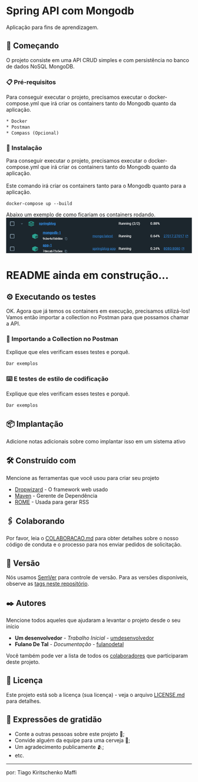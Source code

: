 # Spring API com Mongodb

Aplicação para fins de aprendizagem.

## 🚀 Começando

O projeto consiste em uma API CRUD simples e com persistência no banco de dados NoSQL MongoDB.


### 📋 Pré-requisitos

Para conseguir executar o projeto, precisamos executar o docker-compose.yml que irá criar os containers tanto do Mongodb quanto da aplicação.

```
* Docker
* Postman
* Compass (Opcional) 
```

### 🔧 Instalação

Para conseguir executar o projeto, precisamos executar o docker-compose.yml que irá criar os containers tanto do Mongodb quanto da aplicação.
</br> </br> 
Este comando irá criar os containers tanto para o Mongodb quanto para a aplicação. 
```
docker-compose up --build
```
Abaixo um exemplo de como ficariam os containers rodando.
![img.png](img.png)


# README ainda em construção...


## ⚙️ Executando os testes

OK. Agora que já temos os containers em execução, precisamos utilizá-los!
Vamos então importar a collection no Postman para que possamos chamar a API.

### 🔩 Importando a Collection no Postman

Explique que eles verificam esses testes e porquê.

```
Dar exemplos
```

### ⌨️ E testes de estilo de codificação

Explique que eles verificam esses testes e porquê.

```
Dar exemplos
```

## 📦 Implantação

Adicione notas adicionais sobre como implantar isso em um sistema ativo

## 🛠️ Construído com

Mencione as ferramentas que você usou para criar seu projeto

* [Dropwizard](http://www.dropwizard.io/1.0.2/docs/) - O framework web usado
* [Maven](https://maven.apache.org/) - Gerente de Dependência
* [ROME](https://rometools.github.io/rome/) - Usada para gerar RSS

## 🖇️ Colaborando

Por favor, leia o [COLABORACAO.md](https://gist.github.com/usuario/linkParaInfoSobreContribuicoes) para obter detalhes sobre o nosso código de conduta e o processo para nos enviar pedidos de solicitação.

## 📌 Versão

Nós usamos [SemVer](http://semver.org/) para controle de versão. Para as versões disponíveis, observe as [tags neste repositório](https://github.com/suas/tags/do/projeto).

## ✒️ Autores

Mencione todos aqueles que ajudaram a levantar o projeto desde o seu início

* **Um desenvolvedor** - *Trabalho Inicial* - [umdesenvolvedor](https://github.com/linkParaPerfil)
* **Fulano De Tal** - *Documentação* - [fulanodetal](https://github.com/linkParaPerfil)

Você também pode ver a lista de todos os [colaboradores](https://github.com/usuario/projeto/colaboradores) que participaram deste projeto.

## 📄 Licença

Este projeto está sob a licença (sua licença) - veja o arquivo [LICENSE.md](https://github.com/usuario/projeto/licenca) para detalhes.

## 🎁 Expressões de gratidão

* Conte a outras pessoas sobre este projeto 📢;
* Convide alguém da equipe para uma cerveja 🍺;
* Um agradecimento publicamente 🫂;
* etc.


---
por: Tiago Kiritschenko Maffi
